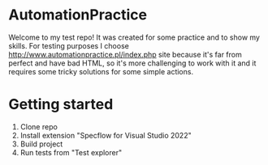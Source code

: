 # AutomationPractice
Welcome to my test repo! It was created for some practice and to show my skills. For testing purposes I choose http://www.automationpractice.pl/index.php site because it's far from perfect and have bad HTML, so it's more challenging to work with it and it requires some tricky solutions for some simple actions. 

# Getting started
1. Clone repo
2. Install extension "Specflow for Visual Studio 2022"
3. Build project
4. Run tests from "Test explorer"

